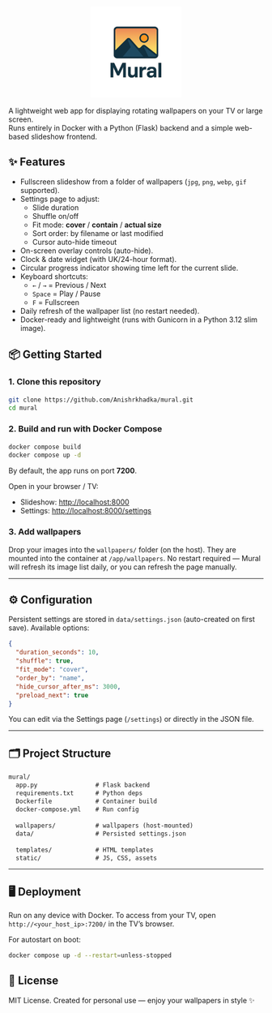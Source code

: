 <p align="center">
  <img src="./static/logo.png" alt="Mural Logo" width="180"/>
</p>

A lightweight web app for displaying rotating wallpapers on your TV or large screen.  
Runs entirely in Docker with a Python (Flask) backend and a simple web-based slideshow frontend.

## ✨ Features

- Fullscreen slideshow from a folder of wallpapers (`jpg`, `png`, `webp`, `gif` supported).
- Settings page to adjust:
  - Slide duration
  - Shuffle on/off
  - Fit mode: **cover** / **contain** / **actual size**
  - Sort order: by filename or last modified
  - Cursor auto-hide timeout
- On-screen overlay controls (auto-hide).
- Clock & date widget (with UK/24-hour format).
- Circular progress indicator showing time left for the current slide.
- Keyboard shortcuts:
  - `←` / `→` = Previous / Next
  - `Space` = Play / Pause
  - `F` = Fullscreen
- Daily refresh of the wallpaper list (no restart needed).
- Docker-ready and lightweight (runs with Gunicorn in a Python 3.12 slim image).

## 📦 Getting Started

### 1. Clone this repository

```bash
git clone https://github.com/Anishrkhadka/mural.git
cd mural
````

### 2. Build and run with Docker Compose

```bash
docker compose build
docker compose up -d
```

By default, the app runs on port **7200**.

Open in your browser / TV:

* Slideshow: [http://localhost:8000](http://localhost:7200)
* Settings: [http://localhost:8000/settings](http://localhost:7200/settings)

### 3. Add wallpapers

Drop your images into the `wallpapers/` folder (on the host).
They are mounted into the container at `/app/wallpapers`.
No restart required — Mural will refresh its image list daily, or you can refresh the page manually.

---

## ⚙️ Configuration

Persistent settings are stored in `data/settings.json` (auto-created on first save).
Available options:

```json
{
  "duration_seconds": 10,
  "shuffle": true,
  "fit_mode": "cover",
  "order_by": "name",
  "hide_cursor_after_ms": 3000,
  "preload_next": true
}
```

You can edit via the Settings page (`/settings`) or directly in the JSON file.

---

## 🗂️ Project Structure

```
mural/
  app.py                # Flask backend
  requirements.txt      # Python deps
  Dockerfile            # Container build
  docker-compose.yml    # Run config

  wallpapers/           # wallpapers (host-mounted)
  data/                 # Persisted settings.json

  templates/            # HTML templates
  static/               # JS, CSS, assets
```

---

## 🖥️ Deployment

Run on any device with Docker.
To access from your TV, open `http://<your_host_ip>:7200/` in the TV’s browser.

For autostart on boot:

```bash
docker compose up -d --restart=unless-stopped
```

## 📜 License

MIT License.
Created for personal use — enjoy your wallpapers in style ✨

